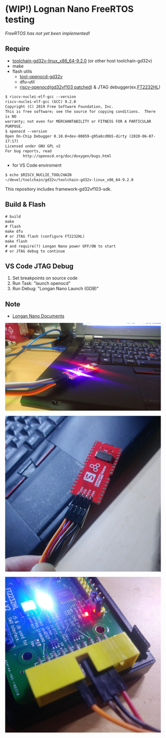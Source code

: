 # (WIP!) Lognan Nano FreeRTOS testing

*FreeRTOS has not yet been implemented!*

## Require

* [toolchain-gd32v-linux_x86_64-9.2.0](https://bintray.com/platformio/dl-packages/toolchain-gd32v#files) (or other host toolchain-gd32v)
* make
* flash utils
  * [tool-openocd-gd32v](https://bintray.com/platformio/dl-packages/tool-openocd-gd32v#files)
  * dfu-util
  * [riscv-openocd](https://github.com/riscv/riscv-openocd)([gd32vf103 patched](https://github.com/riscv/riscv-openocd/pull/399/files)) & JTAG debugger(ex.[FT2232HL](https://github.com/arm8686/FT2232HL-Board))

```shell
$ riscv-nuclei-elf-gcc --version
riscv-nuclei-elf-gcc (GCC) 9.2.0
Copyright (C) 2019 Free Software Foundation, Inc.
This is free software; see the source for copying conditions.  There is NO
warranty; not even for MERCHANTABILITY or FITNESS FOR A PARTICULAR PURPOSE.
$ openocd --version
Open On-Chip Debugger 0.10.0+dev-00859-g95a8cd9b5-dirty (2020-06-07-17:17)
Licensed under GNU GPL v2
For bug reports, read
        http://openocd.org/doc/doxygen/bugs.html
```

* for VS Code enviroment

```shell
$ echo $RISCV_NUCLIE_TOOLCHAIN
~/devel/toolchain/gd32v/toolchain-gd32v-linux_x86_64-9.2.0
```

This repository includes framework-gd32vf103-sdk.

## Build & Flash

```shell
# build
make
# flash
make dfu
# or JTAG flash (configure FT2232HL)
make flash
# and require(?) Longan Nano power OFF/ON to start
# or JTAG debug to continue
```

## VS Code JTAG Debug

1. Set breakpoints on source code
2. Run Task: "launch openocd"
3. Run Debug: "Longan Nano Launch (GDB)"

## Note

* [Longan Nano Documents](https://dl.sipeed.com/LONGAN/Nano/DOC)

![Longan Nano](https://raw.githubusercontent.com/h1romas4/longan-nano-freertos/master/docs/img00438.jpg)

![Longan Nano](https://raw.githubusercontent.com/h1romas4/longan-nano-freertos/master/docs/ft2232hl-02.jpg)

![Longan Nano](https://raw.githubusercontent.com/h1romas4/longan-nano-freertos/master/docs/ft2232hl-01.jpg)
